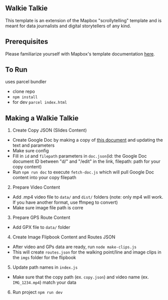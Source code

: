 ## Walkie Talkie
This template is an extension of the Mapbox "scrollytelling" template and is meant for data journalists and digital storytellers of any kind.

<!--Full instructions on use can be found [here](http://formerspatial.com/scrolly-drive).-->

## Prerequisites
Please familiarize yourself with Mapbox's template documentation [here](https://github.com/mapbox/storytelling).

## To Run
uses parcel bundler
* clone repo
* `npm install`
* for dev `parcel index.html`

## Making a Walkie Talkie

1. Create Copy JSON (Slides Content)
* Create Google Doc by making a copy of [this document](https://docs.google.com/document/d/1RyXl-0C_0-Ko-Gklx1Jd1q7MA6vVFiRPJJkmsPJ4PHo/edit) and updating the text and parameters
* Make sure config
* Fill in `id` and `filepath` parameters in `doc.json`(id: the Google Doc document ID between "d/" and "/edit" in the link, filepath: path for your copy content)
* Run `npm run doc` to execute `fetch-doc.js` which will pull Google Doc content into your copy filepath

2. Prepare Video Content
* Add .mp4 video file to `data/` and `dist/` folders (note: only mp4 will work. If you have another format, use ffmpeg to convert)
* Make sure image file path is corre

3. Prepare GPS Route Content
* Add GPX file to `data/` folder

4. Create Image Flipbook Content and Routes JSON
* After video and GPs data are ready, run `node make-clips.js`
* This will create `routes.json` for the walking point/line and image clips in the `imgs` folder for the flipbook

5. Update path names in `index.js`
* Make sure that the copy path (ex. `copy.json`) and video name (ex. `IMG_1234.mp4`) match your data

6. Run project `npm run dev`

